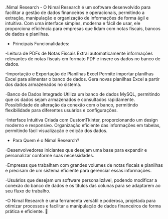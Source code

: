 .Nimal Research - 
O Nimal Research é um software desenvolvido para facilitar a gestão de dados financeiros e operacionais, permitindo a extração, manipulação e organização de informações de forma ágil e intuitiva. Com uma interface simples, moderna e fácil de usar, ele proporciona eficiência para empresas que lidam com notas fiscais, bancos de dados e planilhas.

- Principais Funcionalidades:

-Leitura de PDFs de Notas Fiscais
Extrai automaticamente informações relevantes de notas fiscais em formato PDF e insere os dados no banco de dados.

-Importação e Exportação de Planilhas Excel
Permite importar planilhas Excel para alimentar o banco de dados.
Gera novas planilhas Excel a partir dos dados armazenados no sistema.

-Banco de Dados Integrado
Utiliza um banco de dados MySQL, permitindo que os dados sejam armazenados e consultados rapidamente.
Possibilidade de alteração da conexão com o banco, permitindo flexibilidade para diferentes usuários e configurações.

-Interface Intuitiva
Criada com CustomTkinter, proporcionando um design moderno e responsivo.
Organização eficiente das informações em tabelas, permitindo fácil visualização e edição dos dados.

- Para Quem é o Nimal Research?

-Desenvolvedores iniciantes que desejam uma base para expandir e personalizar conforme suas necessidades.

-Empresas que trabalham com grandes volumes de notas fiscais e planilhas e precisam de um sistema eficiente para gerenciar essas informações.

-Usuários que desejam um software personalizável, podendo modificar a conexão do banco de dados e os títulos das colunas para se adaptarem ao seu fluxo de trabalho.

-O Nimal Research é uma ferramenta versátil e poderosa, projetada para otimizar processos e facilitar a manipulação de dados financeiros de forma prática e eficiente. 🚀
